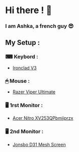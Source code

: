 # Hi there ! 👋

### I am Ashka, a french guy 😎



## My Setup : 

### ⌨ Keybord : 
  - [Ironclad V3](https://designedby.gg/product/ironclad-v3/)

### 🖱 Mouse : 
  - [Razer Viper Ultimate](https://www.razer.com/gaming-mice/razer-viper-ultimate)

### 🖥 1rst Monitor : 
 - [Acer Nitro XV253QPbmiiprzx](https://www.ldlc.com/fiche/PB00447613.html)

### 🖥 2nd Monitor :
 - [Jonsbo D31 Mesh Screen](https://www.jonsbo.com/en/products/D31meshfupingbanBlack.html)

